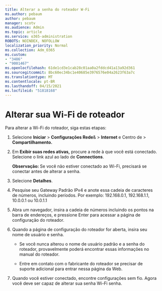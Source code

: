 ```yaml
---
title: Alterar a senha do roteador W-Fi
ms.author: pebaum
author: pebaum
manager: scotv
ms.audience: Admin
ms.topic: article
ms.service: o365-administration
ROBOTS: NOINDEX, NOFOLLOW
localization_priority: Normal
ms.collection: Adm_O365
ms.custom:
- "3486"
- "9001467"
ms.openlocfilehash: 61de1cd3e1cab28c01aa0a2fddcd41a13a92d361
ms.sourcegitcommit: 8bc60ec34bc1e40685e3976576e04a2623f63a7c
ms.translationtype: MT
ms.contentlocale: pt-BR
ms.lasthandoff: 04/15/2021
ms.locfileid: "51818168"
---
```

# <a name="change-your-wi-fi-router-password"></a>Alterar sua Wi-Fi de roteador

Para alterar a Wi-Fi do roteador, siga estas etapas:

1. Selecione **Iniciar**  >  **Configurações Rede**&  >  **Internet** e Centro de  >  **Compartilhamento.**

2. Em **Exibir suas redes ativas,** procure a rede à que você está conectado. Selecione o link azul ao lado de **Connections**.<br>

   **Observação:** Se você não estiver conectado ao Wi-Fi, precisará se conectar antes de alterar a senha.

3. Selecione **Detalhes**.

4. Pesquise seu Gateway Padrão IPv4 e anote essa cadeia de caracteres de números, incluindo períodos. Por exemplo: 192.168.0.1, 192.168.1.1, 10.0.0.1 ou 10.0.1.1

5. Abra um navegador, insira a cadeia de números incluindo os pontos na barra de endereços, e pressione Enter para acessar a página de configuração do roteador.

6. Quando a página de configuração do roteador for aberta, insira seu nome de usuário e senha.<br>
   - Se você nunca alterou o nome de usuário padrão e a senha do roteador, provavelmente poderá encontrar essas informações no manual do roteador.

   - Entre em contato com o fabricante do roteador se precisar de suporte adicional para entrar nessa página da Web.

7. Quando você estiver conectado, encontre configurações sem fio. Agora você deve ser capaz de alterar sua senha Wi-Fi senha.
